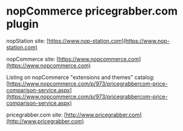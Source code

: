 ﻿nopCommerce pricegrabber.com plugin
===========

nopStation site: [https://www.nop-station.com](https://www.nop-station.com)

nopCommerce site: [https://www.nopcommerce.com](https://www.nopcommerce.com)

Listing on nopCommerce "extensions and themes" catalog: [https://www.nopcommerce.com/p/973/pricegrabbercom-price-comparison-service.aspx](https://www.nopcommerce.com/p/973/pricegrabbercom-price-comparison-service.aspx)

pricegrabber.com site: [http://www.pricegrabber.com](http://www.pricegrabber.com)
